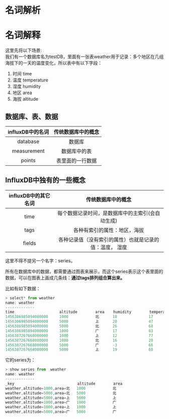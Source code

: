 # 名词解析

# 名词解释
这里先将以下场景:  
我们有一个数据库名为testDB，里面有一张表weather用于记录：多个地区在几组海拔下的一天的温度变化，所以表中有以下字段：
1. 时间 time
2. 温度 temperature
3. 湿度 humidity
3. 地区 area
4. 海拔 altitude

## 数据库、表、数据

| influxDB中的名词  | 传统数据库中的概念   | 
| :----:   | :----: | 
| database     | 数据库            | 
| measurement  | 数据库中的表     |
| points        | 表里面的一行数据　|

## InfluxDB中独有的一些概念



| influxDB中的其它名词  | 传统数据库中的概念   | 
| :----:   | :----: | 
| time     	| 每个数据记录时间，是数据库中的主索引(会自动生成) | 
| tags   	| 各种有索引的属性：地区，海拔|
| fields    | 各种记录值（没有索引的属性）也就是记录的值：温度， 湿度|

这里不得不提另一个名字：series。


所有在数据库中的数据，都需要通过图表来展示，而这个series表示这个表里面的数据，可以在图表上画成几条线：**通过tags排列组合算出来。**

比如有如下数据：

```js
> select* from weather
name: weather
-------------
time                    altitude        area    humidity        temperature
1456386985094000000     1000            北      18              17
1456386985094000000     5000            上      20              47
1456386985094000000     5000            北      26              68
1456386985094000000     1000            广      17              83
1456387267668000000     1000            上      12              77
1456387267668000000     1000            北      16              20
1456387267668000000     5000            广      -3              66
1456387267668000000     5000            上      19              60
```

它的series为：
```js
> show series from  weather
name: weather
-------------
_key                            altitude        area
weather,altitude=1000,area=北   1000            北
weather,altitude=5000,area=北   5000            北
weather,altitude=5000,area=上   5000            上
weather,altitude=1000,area=广   1000            广
weather,altitude=1000,area=上   1000            上
weather,altitude=5000,area=广   5000            广
```